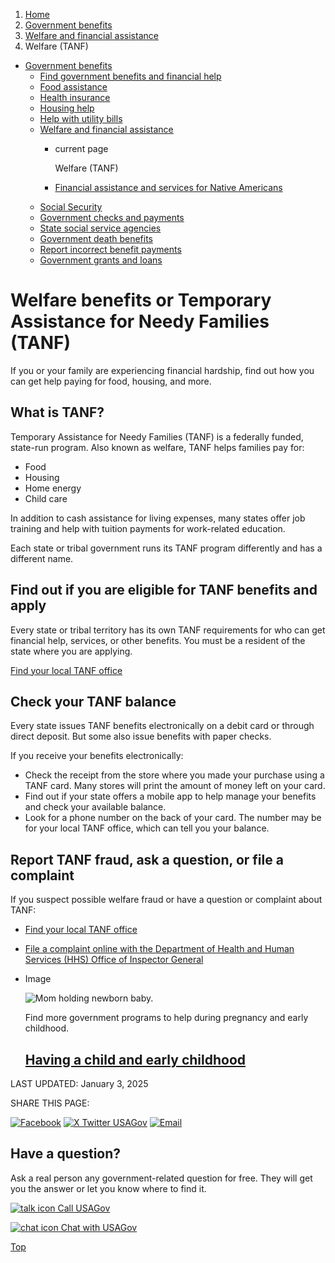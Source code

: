 1. [Home](/)
2. [Government benefits](/benefits)
3. [Welfare and financial assistance](/welfare-and-financial-assistance)
4. Welfare (TANF)

* [Government benefits](/benefits)
  + [Find government benefits and financial help](/benefit-finder)
  + [Food assistance](/food-help)
  + [Health insurance](/health-insurance)
  + [Housing help](/housing-help)
  + [Help with utility bills](/help-with-utility-bills)
  + [Welfare and financial assistance](/welfare-and-financial-assistance)
    - current page

      Welfare (TANF)
    - [Financial assistance and services for Native Americans](/native-american-financial-assistance)
  + [Social Security](/social-security)
  + [Government checks and payments](/government-checks-payments)
  + [State social service agencies](/state-social-services)
  + [Government death benefits](/government-death-benefits)
  + [Report incorrect benefit payments](/report-incorrect-benefit-payments)
  + [Government grants and loans](/government-grants-and-loans)

Welfare benefits or Temporary Assistance for Needy Families (TANF)
==================================================================

If you or your family are experiencing financial hardship, find out how you can get help paying for food, housing, and more.

**What is TANF?**
-----------------

Temporary Assistance for Needy Families (TANF) is a federally funded, state-run program. Also known as welfare, TANF helps families pay for:

* Food
* Housing
* Home energy
* Child care

In addition to cash assistance for living expenses, many states offer job training and help with tuition payments for work-related education.

Each state or tribal government runs its TANF program differently and has a different name.

**Find out if you are eligible for TANF benefits and apply**
------------------------------------------------------------

Every state or tribal territory has its own TANF requirements for who can get financial help, services, or other benefits. You must be a resident of the state where you are applying.

[Find your local TANF office](https://www.acf.hhs.gov/ofa/map/about/help-families)

**Check your TANF balance**
---------------------------

Every state issues TANF benefits electronically on a debit card or through direct deposit. But some also issue benefits with paper checks.

If you receive your benefits electronically:

* Check the receipt from the store where you made your purchase using a TANF card. Many stores will print the amount of money left on your card.
* Find out if your state offers a mobile app to help manage your benefits and check your available balance.
* Look for a phone number on the back of your card. The number may be for your local TANF office, which can tell you your balance.

**Report TANF fraud, ask a question, or file a complaint**
----------------------------------------------------------

If you suspect possible welfare fraud or have a question or complaint about TANF:

* [Find your local TANF office](https://www.acf.hhs.gov/ofa/map/about/help-families)
* [File a complaint online with the Department of Health and Human Services (HHS) Office of Inspector General](https://oig.hhs.gov/fraud/report-fraud/)

* Image

  ![Mom holding newborn baby.](https://www.usa.gov/s3/files/styles/large/public/2023-01/Banner_img_Birth_en.png?itok=fpmeUMKv)

  Find more government programs to help during pregnancy and early childhood.

  [Having a child and early childhood](/early-childhood)
  ------------------------------------------------------

LAST UPDATED:
January 3, 2025

SHARE THIS PAGE:

[![Facebook](/themes/custom/usagov/images/social-media-icons/Facebook_Icon.svg)](https://www.facebook.com/sharer/sharer.php?u=https://www.usa.gov/welfare-benefits&v=3)
[![X Twitter USAGov](/themes/custom/usagov/images/social-media-icons/X_Twitter_Icon.svg?version=2)](https://twitter.com/intent/tweet?source=webclient&text=https://www.usa.gov/welfare-benefits)
[![Email](/themes/custom/usagov/images/social-media-icons/Email_Icon.svg?version=2)](mailto:?subject=https://www.usa.gov/welfare-benefits)

Have a question?
----------------

Ask a real person any government-related question for free. They will get you the answer or let you know where to find it.

[![talk icon](/themes/custom/usagov/images/ICONS_talk.png)
Call USAGov](/phone)

[![chat icon](/themes/custom/usagov/images/ICONS_chat.png)
Chat with USAGov](/chat)

[Top](#main-content)